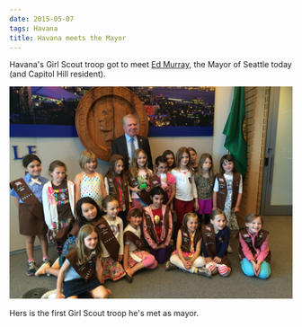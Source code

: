 ```yaml
---
date: 2015-05-07
tags: Havana
title: Havana meets the Mayor
---
```

<!--
date: 2015-05-07
tags: Havana 
-->

Havana's Girl Scout troop got to meet [Ed Murray](http://en.m.wikipedia.org/wiki/Ed_Murray_(Washington_politician)), the Mayor of Seattle today (and Capitol Hill resident). 

![Title](/img/IMG_5731.JPG)

Hers is the first Girl Scout troop he's met as mayor. 